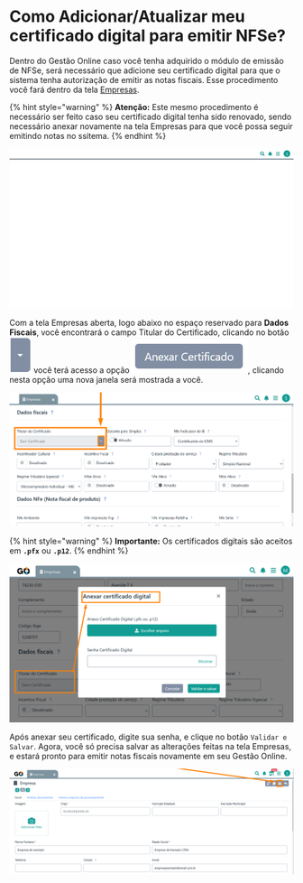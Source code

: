 # Como Adicionar/Atualizar meu certificado digital para emitir NFSe?

Dentro do Gestão Online caso você tenha adquirido o módulo de emissão de NFSe, será necessário que adicione seu certificado digital para que o sistema tenha autorização de emitir as notas fiscais. Esse procedimento você fará dentro da tela [Empresas](/erp-v2/funcionalidades/parametrizacoes/empresas.md).

{% hint style="warning" %}
**Atenção:** Este mesmo procedimento é necessário ser feito caso seu certificado digital tenha sido renovado, sendo necessário anexar novamente na tela Empresas para que você possa seguir emitindo notas no ssitema.
{% endhint %}

![](/erp-v2/assets/guia_utilizacao/como_atualizar_certificado_01.gif)

Com a tela Empresas aberta, logo abaixo no espaço reservado para **Dados Fiscais**, você encontrará o campo Titular do Certificado, clicando no botão <img src="/erp-v2/assets/icon_dropdow.png" alt="" data-size="line"> você terá acesso a opção <img src="/erp-v2/assets/btn_anexar_certificado.png" alt="Anexar certificado" data-size="line">, clicando nesta opção uma nova janela será mostrada a você.

![](/erp-v2/assets/funcionalidades/parametrizacao/aba_empresas_add_campo_certificado.png)

{% hint style="warning" %}
**Importante:** Os certificados digitais são aceitos em **`.pfx`** ou **`.p12`**.
{% endhint %}

![](/erp-v2/assets/funcionalidades/parametrizacao/aba_empresas_add_certificado.png)

Após anexar seu certificado, digite sua senha, e clique no botão `Validar e Salvar`. Agora, você só precisa salvar as alterações feitas na tela Empresas, e estará pronto para emitir notas fiscais novamente em seu Gestão Online.

![](/erp-v2/assets/guia_utilizacao/como_atualizar_certificado_02.png)